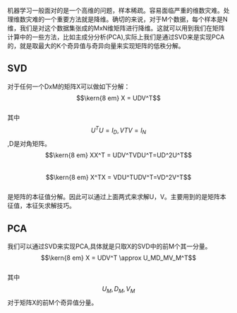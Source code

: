 机器学习一般面对的是一个高维的问题，样本稀疏。容易面临严重的维数灾难。处理维数灾难的一个重要方法就是降维。确切的来说，对于M个数据，每个样本是N维，我们是对这个数据集张成的MxN维矩阵进行降维。这就可以用到我们在矩阵计算中的一些方法，比如主成分分析(PCA),实际上我们是通过SVD来是实现PCA的，就是取最大的K个奇异值与奇异向量来实现矩阵的低秩分解。
## SVD

对于任何一个DxM的矩阵X可以做如下分解：  
$$\kern{8 em} X = UDV^T$$  
其中$$U^TU=I_D,VTV=I_N$$,D是对角矩阵。  
$$\kern{8 em} XX^T = UDV^TVDU^T=UD^2U^T$$  
$$\kern{8 em} X^TX = VDU^TUDV^T=VD^2V^T$$  
是矩阵的本征值分解。因此可以通过上面两式来求解U，V。主要用到的是矩阵本征值，本征矢求解技巧。

## PCA

我们可以通过SVD来实现PCA,具体就是只取X的SVD中的前M个其一分量。  
$$\kern{8 em} X = UDV^T \approx U_MD_MV_M^T$$  
其中$$U_M,D_M,V_M$$对于矩阵X的前M个奇异值分量。

